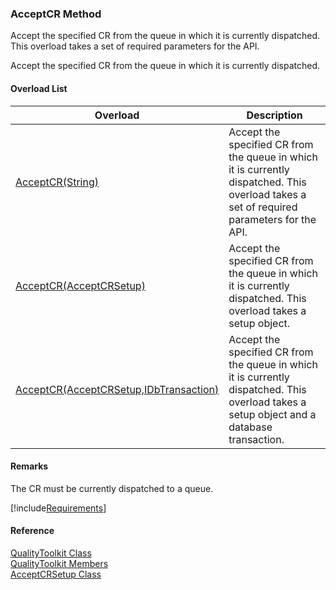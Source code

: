 ﻿### AcceptCR Method

Accept the specified CR from the queue in which it is currently dispatched. This overload takes a set of required parameters for the API.

Accept the specified CR from the queue in which it is currently dispatched.

#### Overload List

| Overload | Description |
| --- | --- |
| [AcceptCR(String)](FChoice.Toolkits.Clarify~FChoice.Toolkits.Clarify.Quality.QualityToolkit~AcceptCR(String).md) | Accept the specified CR from the queue in which it is currently dispatched. This overload takes a set of required parameters for the API.   |
| [AcceptCR(AcceptCRSetup)](FChoice.Toolkits.Clarify~FChoice.Toolkits.Clarify.Quality.QualityToolkit~AcceptCR(AcceptCRSetup).md) | Accept the specified CR from the queue in which it is currently dispatched. This overload takes a setup object.   |
| [AcceptCR(AcceptCRSetup,IDbTransaction)](FChoice.Toolkits.Clarify~FChoice.Toolkits.Clarify.Quality.QualityToolkit~AcceptCR(AcceptCRSetup,IDbTransaction).md) | Accept the specified CR from the queue in which it is currently dispatched. This overload takes a setup object and a database transaction.   |

#### Remarks

The CR must be currently dispatched to a queue.

[!include[Requirements](../partials/requirements.md)]



#### Reference

[QualityToolkit Class](FChoice.Toolkits.Clarify~FChoice.Toolkits.Clarify.Quality.QualityToolkit.md)  
[QualityToolkit Members](FChoice.Toolkits.Clarify~FChoice.Toolkits.Clarify.Quality.QualityToolkit_members.md)  
[AcceptCRSetup Class](FChoice.Toolkits.Clarify~FChoice.Toolkits.Clarify.Quality.AcceptCRSetup.md)
